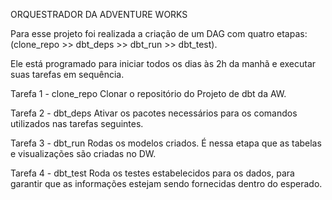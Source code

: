 ORQUESTRADOR DA ADVENTURE WORKS

Para esse projeto foi realizada a criação de um DAG com quatro etapas:
(clone_repo >> dbt_deps >> dbt_run >> dbt_test).

Ele está programado para iniciar todos os dias às 2h da manhã e executar suas tarefas em sequência.

   Tarefa 1 - clone_repo
Clonar o repositório do Projeto de dbt da AW.
 
   Tarefa 2 - dbt_deps
Ativar os pacotes necessários para os comandos utilizados nas tarefas seguintes.

   Tarefa 3 -  dbt_run 
	Rodas os modelos criados. É nessa etapa que as tabelas e visualizações são criadas no DW.

   Tarefa 4 -  dbt_test
	Roda os testes estabelecidos para os dados, para garantir que as informações estejam sendo fornecidas dentro do esperado.
